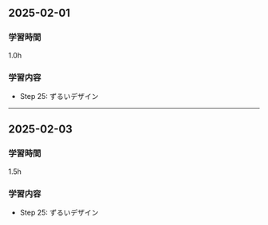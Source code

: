 ## 2025-02-01
### 学習時間
1.0h
### 学習内容
- Step 25: ずるいデザイン
___
## 2025-02-03
### 学習時間
1.5h
### 学習内容
- Step 25: ずるいデザイン
